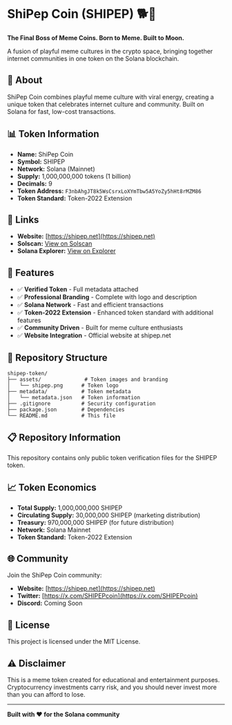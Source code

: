 # ShiPep Coin (SHIPEP) 🐕🐸

**The Final Boss of Meme Coins. Born to Meme. Built to Moon.**

A fusion of playful meme cultures in the crypto space, bringing together internet communities in one token on the Solana blockchain.

## 🌟 About

ShiPep Coin combines playful meme culture with viral energy, creating a unique token that celebrates internet culture and community. Built on Solana for fast, low-cost transactions.

## 📊 Token Information

- **Name:** ShiPep Coin
- **Symbol:** SHIPEP
- **Network:** Solana (Mainnet)
- **Supply:** 1,000,000,000 tokens (1 billion)
- **Decimals:** 9
- **Token Address:** `F3nbAhgJT8k5WsCsrxLoXYmTbw5A5YoZy5hHt8rMZM86`
- **Token Standard:** Token-2022 Extension

## 🔗 Links

- **Website:** [https://shipep.net](https://shipep.net)
- **Solscan:** [View on Solscan](https://solscan.io/token/F3nbAhgJT8k5WsCsrxLoXYmTbw5A5YoZy5hHt8rMZM86)
- **Solana Explorer:** [View on Explorer](https://explorer.solana.com/address/F3nbAhgJT8k5WsCsrxLoXYmTbw5A5YoZy5hHt8rMZM86)

## 🚀 Features

- ✅ **Verified Token** - Full metadata attached
- ✅ **Professional Branding** - Complete with logo and description
- ✅ **Solana Network** - Fast and efficient transactions
- ✅ **Token-2022 Extension** - Enhanced token standard with additional features
- ✅ **Community Driven** - Built for meme culture enthusiasts
- ✅ **Website Integration** - Official website at shipep.net

## 📁 Repository Structure

```
shipep-token/
├── assets/              # Token images and branding
│   └── shipep.png      # Token logo
├── metadata/           # Token metadata
│   └── metadata.json   # Token information
├── .gitignore          # Security configuration
├── package.json        # Dependencies
└── README.md           # This file
```

## 📋 Repository Information

This repository contains only public token verification files for the SHIPEP token.

## 📈 Token Economics

- **Total Supply:** 1,000,000,000 SHIPEP
- **Circulating Supply:** 30,000,000 SHIPEP (marketing distribution)
- **Treasury:** 970,000,000 SHIPEP (for future distribution)
- **Network:** Solana Mainnet
- **Token Standard:** Token-2022 Extension

## 🌐 Community

Join the ShiPep Coin community:
- **Website:** [https://shipep.net](https://shipep.net)
- **Twitter:** [https://x.com/SHIPEPcoin](https://x.com/SHIPEPcoin)
- **Discord:** Coming Soon

## 📄 License

This project is licensed under the MIT License.

## ⚠️ Disclaimer

This is a meme token created for educational and entertainment purposes. Cryptocurrency investments carry risk, and you should never invest more than you can afford to lose.

---

**Built with ❤️ for the Solana community** 
